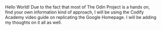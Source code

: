 Hello World! Due to the fact that most of The Odin Project is a hands on, find
your own information kind of approach, I will be using the Codify Academy
video guide on replicating the Google Homepage. I will be adding my thoughts on
it all as well. 
